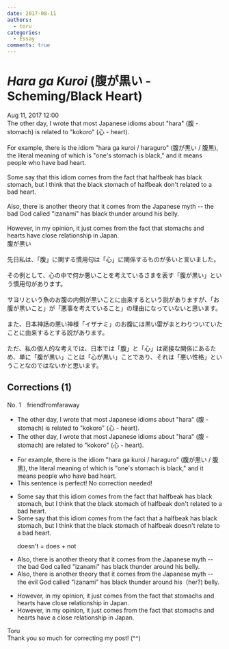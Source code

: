 ```yaml
---
date: 2017-08-11
authors:
  - toru
categories:
  - Essay
comments: true
---
```


# <strong><em>Hara ga Kuroi</strong></em> (腹が黒い - Scheming/Black Heart)
<div class="date">Aug 11, 2017 12:00</div>
<div id="post"><div id="body_show_ori">
The other day, I wrote that most Japanese idioms about "hara" (腹 - stomach) is related to "kokoro" (心 - heart).<br/><br/>For example, there is the idiom "hara ga kuroi / haraguro" (腹が黒い / 腹黒), the literal meaning of which is "one's stomach is black," and it means people who have bad heart.<br/><br/>Some say that this idiom comes from the fact that halfbeak has black stomach, but I think that the black stomach of halfbeak don't related to a bad heart.<br/><br/>Also, there is another theory that it comes from the Japanese myth -- the bad God called "izanami" has black thunder around his belly.<br/><br/>However, in my opinion, it just comes from the fact that stomachs and hearts have close relationship in Japan.
</div></div>

<!-- more -->

<div id="post_ja"><div id="body_show_mo">
腹が黒い<br/><br/>先日私は、「腹」に関する慣用句は「心」に関係するものが多いと言いました。<br/><br/>その例として、心の中で何か悪いことを考えているさまを表す「腹が黒い」という慣用句があります。<br/><br/>サヨリという魚のお腹の内側が黒いことに由来するという説がありますが、「お腹が黒いこと」が「悪事を考えていること」の理由になっていないと思います。<br/><br/>また、日本神話の悪い神様「イザナミ」のお腹には黒い雷がまとわりついていたことに由来するとする説があります。<br/><br/>ただ、私の個人的な考えでは、日本では「腹」と「心」は密接な関係にあるため、単に「腹が黒い」ことは「心が黒い」ことであり、それは「悪い性格」ということなのではないかと思います。
</div></div>

## Corrections (1)
<div id="block"><div class="first_name"> No. 1　<span class="just_name">friendfromfaraway</span></div><div id="block2">
<ul class="correction_field">
<li class="incorrect">The other day, I wrote that most Japanese idioms about "hara" (腹 - stomach) is related to "kokoro" (心 - heart).</li>
<li class="corrected correct">
The other day, I wrote that most Japanese idiom<span class="f_blue">s</span> about "hara" (腹 - stomach) <span class="f_blue">are</span> related to "kokoro" (心 - heart).
</li>
</ul>
<ul class="correction_field">
<li class="incorrect">For example, there is the idiom "hara ga kuroi / haraguro" (腹が黒い / 腹黒), the literal meaning of which is "one's stomach is black," and it means people who have bad heart.</li>
<li class="corrected perfect">This sentence is perfect! No correction needed!</li>
</ul>
<ul class="correction_field">
<li class="incorrect">Some say that this idiom comes from the fact that halfbeak has black stomach, but I think that the black stomach of halfbeak don't related to a bad heart.</li>
<li class="corrected correct">
Some say that this idiom comes from the fact that a halfbeak has black stomach, but I think that the black stomach of halfbeak <span class="f_blue">doesn't</span> relate to a bad heart.
<p class="correction_comment">doesn't = does + not</p>
</li>
</ul>
<ul class="correction_field">
<li class="incorrect">Also, there is another theory that it comes from the Japanese myth -- the bad God called "izanami" has black thunder around his belly.</li>
<li class="corrected correct">
Also, there is another theory that it comes from the Japanese myth -- the evil God called "Izanami" has black thunder around his<span class="f_gray">（her?) </span>belly.
</li>
</ul>
<ul class="correction_field">
<li class="incorrect">However, in my opinion, it just comes from the fact that stomachs and hearts have close relationship in Japan.</li>
<li class="corrected correct">
However, in my opinion, it just comes from the fact that stomachs and hearts have <span class="f_blue">a</span> close relationship in Japan.
</li>
</ul>
</div><div class="name"><span class="just_name">Toru</span><br>
Thank you so much for correcting my post! (^^)
</div>
</div>
